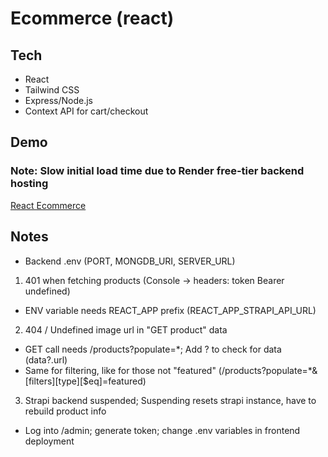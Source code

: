 # Ecommerce (react)
## Tech
- React
- Tailwind CSS
- Express/Node.js
- Context API for cart/checkout
  
## Demo
### Note: Slow initial load time due to Render free-tier backend hosting
[React Ecommerce](https://react-ecommerce-eight-beta.vercel.app)

## Notes
- Backend .env (PORT, MONGDB_URI, SERVER_URL)
1. 401 when fetching products (Console -> headers: token Bearer undefined)
- ENV variable needs REACT_APP prefix (REACT_APP_STRAPI_API_URL)
2. 404 / Undefined image url in "GET product" data
- GET call needs /products?populate=*; Add ? to check for data (data?.url)
- Same for filtering, like for those not "featured" (/products?populate=*&[filters][type][$eq]=featured)
3. Strapi backend suspended; Suspending resets strapi instance, have to rebuild product info
- Log into /admin; generate token; change .env variables in frontend deployment
